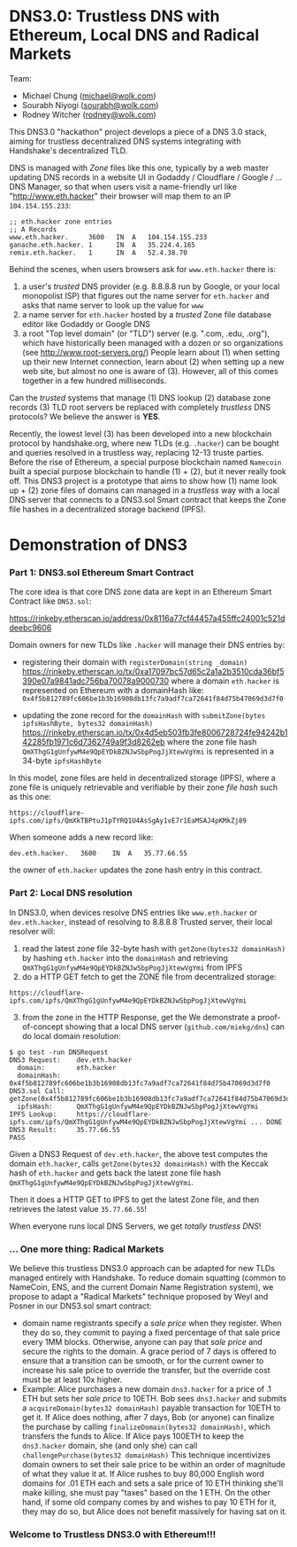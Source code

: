 # DNS3.0: Trustless DNS with Ethereum, Local DNS and Radical Markets

Team:
* Michael Chung (michael@wolk.com)
* Sourabh Niyogi (sourabh@wolk.com)
* Rodney Witcher (rodney@wolk.com)

This DNS3.0 "hackathon" project develops a piece of a DNS 3.0 stack, aiming for trustless decentralized DNS systems integrating with Handshake's decentralized TLD.  

DNS is managed with _Zone_ files like this one, typically by a web master updating DNS records in a website UI in Godaddy / Cloudflare / Google / ... DNS Manager, so that when users visit a name-friendly url like "http://www.eth.hacker" their browser will map them to an IP `104.154.155.233`:

```
;; eth.hacker zone entries
;; A Records
www.eth.hacker.     3600   IN  A   104.154.155.233
ganache.eth.hacker. 1      IN  A   35.224.4.165
remix.eth.hacker.   1      IN  A   52.4.38.70
```

Behind the scenes, when users browsers ask for `www.eth.hacker` there is:
 1. a user's _trusted_ DNS provider (e.g. 8.8.8.8 run by Google, or your local monopolist ISP) that figures out the name server for `eth.hacker` and asks that name server to look up the value for `www`
 2. a name server for `eth.hacker` hosted by a _trusted_ Zone file database editor like Godaddy or Google DNS
 3. a root "Top level domain" (or "TLD") server (e.g. ".com, .edu, .org"), which have historically been managed with a dozen or so organizations (see http://www.root-servers.org/)
People learn about (1) when setting up their new Internet connection, learn about (2) when setting up a new web site, but almost no one is aware of (3).  However, all of this comes together in a few hundred milliseconds.  

Can the _trusted_ systems that manage (1) DNS lookup (2) database zone records (3) TLD root servers be replaced with completely _trustless_ DNS protocols?  We believe the answer is **YES**.   

Recently, the lowest level (3) has been developed into a new blockchain protocol by handshake.org, where new TLDs (e.g. `.hacker`) can be bought and queries resolved in a trustless way, replacing 12-13 truste parties.   Before the rise of Ethereum, a special purpose blockchain named `Namecoin` built a special purpose blockchain to handle (1) + (2), but it never really took off.  This DNS3 project is a prototype that aims to show how  (1) name look up + (2) zone files of domains can managed in a _trustless_ way with a local DNS server that connects to a DNS3.sol Smart contract that keeps the Zone file hashes in a decentralized storage backend (IPFS).

# Demonstration of DNS3

### Part 1: DNS3.sol Ethereum Smart Contract

The core idea is that core DNS zone data are kept in an Ethereum Smart Contract like `DNS3.sol`:

 https://rinkeby.etherscan.io/address/0x8116a77cf44457a455ffc24001c521ddeebc9606

Domain owners for new TLDs like `.hacker` will manage their DNS entries by:
 * registering their domain with `registerDomain(string _domain)`
 https://rinkeby.etherscan.io/tx/0xa17097bc57d65c2a1a2b3510cda36bf5390e07a9841adc756ba70078a9000730
 where a domain `eth.hacker` is represented on Ethereum with a domainHash like: `0x4f5b812789fc606be1b3b16908db13fc7a9adf7ca72641f84d75b47069d3d7f0`

 * updating the zone record for the `domainHash` with `submitZone(bytes ipfsHashByte, bytes32 domainHash)`
 https://rinkeby.etherscan.io/tx/0x4d5eb503fb3fe8006728724fe94242b142285fb1971c6d7362749a9f3d8262eb
where the zone file hash `QmXThgG1gUnfywM4e9QpEYDkBZNJwSbpPogJjXtewVgYmi` is represented in a 34-byte `ipfsHashByte`

In this model, zone files are held in decentralized storage (IPFS), where a zone file is uniquely retrievable and verifiable by their zone _file hash_ such as this one:
```
https://cloudflare-ipfs.com/ipfs/QmXkTBPtuJ1pTYRQ1U4AsSgAy1vE7r1EaMSAJ4pKMkZj89
```
When someone adds a new record like:
```
dev.eth.hacker.   3600    IN  A   35.77.66.55
```
the owner of `eth.hacker` updates the zone hash entry in this contract.

### Part 2: Local DNS resolution

In DNS3.0, when devices resolve DNS entries like `www.eth.hacker` or `dev.eth.hacker`, instead of resolving to 8.8.8.8 Trusted server, their local resolver will:
 1. read the latest zone file 32-byte hash with `getZone(bytes32 domainHash)` by  hashing `eth.hacker` into the `domainHash` and retrieving `QmXThgG1gUnfywM4e9QpEYDkBZNJwSbpPogJjXtewVgYmi` from IPFS
 2. do a HTTP GET fetch to get the ZONE file from decentralized storage:
```
https://cloudflare-ipfs.com/ipfs/QmXThgG1gUnfywM4e9QpEYDkBZNJwSbpPogJjXtewVgYmi
```
 3. from the zone in the HTTP Response, get the
We demonstrate a proof-of-concept showing that a local DNS server (`github.com/miekg/dns`)
can do local domain resolution:

```
$ go test -run DNSRequest
DNS3 Request:    dev.eth.hacker
  domain:        eth.hacker
  domainHash:    0x4f5b812789fc606be1b3b16908db13fc7a9adf7ca72641f84d75b47069d3d7f0
DNS3.sol Call:   getZone(0x4f5b812789fc606be1b3b16908db13fc7a9adf7ca72641f84d75b47069d3d7f0)
  ipfsHash:      QmXThgG1gUnfywM4e9QpEYDkBZNJwSbpPogJjXtewVgYmi
IPFS Lookup:     https://cloudflare-ipfs.com/ipfs/QmXThgG1gUnfywM4e9QpEYDkBZNJwSbpPogJjXtewVgYmi ... DONE
DNS3 Result:     35.77.66.55
PASS
```
Given a DNS3 Request of `dev.eth.hacker`, the above test computes the domain `eth.hacker`, calls `getZone(bytes32 domainHash)` with the Keccak hash of `eth.hacker` and gets back the latest zone file hash `QmXThgG1gUnfywM4e9QpEYDkBZNJwSbpPogJjXtewVgYmi`.  

Then it does a HTTP GET to IPFS to get the latest Zone file, and then retrieves the latest value `35.77.66.55`!

When everyone runs local DNS Servers, we get _totally trustless DNS_!  

### ... One more thing: Radical Markets

We believe this trustless DNS3.0 approach can be adapted for new TLDs managed entirely with Handshake.  To reduce domain squatting (common to NameCoin, ENS, and the current Domain Name Registration system), we propose to adapt a "Radical Markets" technique proposed by Weyl and Posner in our DNS3.sol smart contract:
* domain name registrants specify a _sale price_ when they register.  When they do so, they commit to paying a fixed percentage of that sale price every 1MM blocks.  Otherwise, anyone can pay that _sale price_ and secure the rights to the domain.  A grace period of 7 days is offered to ensure that a transition can be smooth, or for the current owner to increase his sale price to override the transfer, but the override cost must be at least 10x higher.      
* Example: Alice purchases a new domain `dns3.hacker` for a price of .1 ETH but sets her _sale price_ to 10ETH.  Bob sees `dns3.hacker` and submits a `acquireDomain(bytes32 domainHash)` payable transaction for 10ETH to get it.   If Alice does nothing, after 7 days, Bob (or anyone) can finalize the purchase by calling `finalizeDomain(bytes32 domainHash)`, which transfers the funds to Alice.  If Alice pays 100ETH to keep the `dns3.hacker` domain, she (and only she) can call `challengePurchase(bytes32 domainHash)`
This technique incentivizes domain owners to set their sale price to be within an order of magnitude of what they value it at.  If Alice rushes to buy 80,000 English word domains for .01 ETH each and sets a sale price of 10 ETH thinking she'll make killing, she must pay "taxes" based on the 1 ETH.  On the other hand, if some old company comes by and wishes to pay 10 ETH for it, they may do so, but Alice does not benefit massively for having sat on it.

### Welcome to Trustless DNS3.0 with Ethereum!!!
